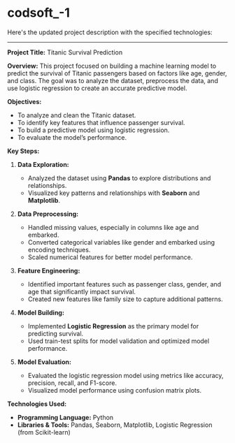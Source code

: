 # codsoft_-1
Here's the updated project description with the specified technologies:

---

**Project Title:** Titanic Survival Prediction

**Overview:**
This project focused on building a machine learning model to predict the survival of Titanic passengers based on factors like age, gender, and class. The goal was to analyze the dataset, preprocess the data, and use logistic regression to create an accurate predictive model.

**Objectives:**
- To analyze and clean the Titanic dataset.
- To identify key features that influence passenger survival.
- To build a predictive model using logistic regression.
- To evaluate the model’s performance.

**Key Steps:**
1. **Data Exploration:** 
   - Analyzed the dataset using **Pandas** to explore distributions and relationships.
   - Visualized key patterns and relationships with **Seaborn** and **Matplotlib**.
   
2. **Data Preprocessing:**
   - Handled missing values, especially in columns like age and embarked.
   - Converted categorical variables like gender and embarked using encoding techniques.
   - Scaled numerical features for better model performance.

3. **Feature Engineering:**
   - Identified important features such as passenger class, gender, and age that significantly impact survival.
   - Created new features like family size to capture additional patterns.

4. **Model Building:**
   - Implemented **Logistic Regression** as the primary model for predicting survival.
   - Used train-test splits for model validation and optimized model performance.

5. **Model Evaluation:**
   - Evaluated the logistic regression model using metrics like accuracy, precision, recall, and F1-score.
   - Visualized model performance using confusion matrix plots.

**Technologies Used:**
- **Programming Language:** Python
- **Libraries & Tools:** Pandas, Seaborn, Matplotlib, Logistic Regression (from Scikit-learn)

